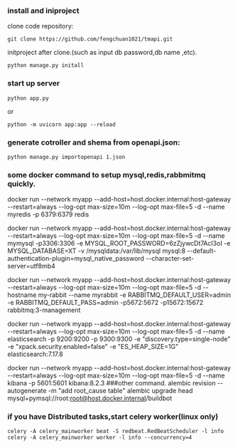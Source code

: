 ### install and iniproject

clone code repository:

```
git clone https://github.com/fengchuan1021/tmapi.git
```

initproject after clone.(such as input db password,db name ,etc).

```
python manage.py initall
```



### start up server

```
python app.py
```

or

```
python -m uvicorn app:app --reload
```





### generate cotroller and shema from openapi.json:



```shell
python manage.py importopenapi 1.json
```







### some docker command to setup mysql,redis,rabbmitmq quickly.





docker run --network myapp --add-host=host.docker.internal:host-gateway --restart=always --log-opt max-size=10m --log-opt max-file=5 -d --name myredis -p 6379:6379 redis

docker run --network myapp --add-host=host.docker.internal:host-gateway --restart=always --log-opt max-size=10m --log-opt max-file=5 -d --name mymysql -p3306:3306 -e MYSQL_ROOT_PASSWORD=6zZjywcDt7AcI3oI -e MYSQL_DATABASE=XT  -v /mysqldata:/var/lib/mysql mysql:8 --default-authentication-plugin=mysql_native_password --character-set-server=utf8mb4

docker run --network myapp --add-host=host.docker.internal:host-gateway --restart=always --log-opt max-size=10m --log-opt max-file=5 -d --hostname my-rabbit --name myrabbit -e RABBITMQ_DEFAULT_USER=admin -e RABBITMQ_DEFAULT_PASS=admin -p5672:5672 -p15672:15672 rabbitmq:3-management

docker run --network myapp --add-host=host.docker.internal:host-gateway --restart=always --log-opt max-size=10m --log-opt max-file=5 -d --name elasticsearch  -p 9200:9200 -p 9300:9300 -e "discovery.type=single-node" -e "xpack.security.enabled=false" -e "ES_HEAP_SIZE=1G" elasticsearch:7.17.8

docker run --network myapp --add-host=host.docker.internal:host-gateway --restart=always --log-opt max-size=10m --log-opt max-file=5 -d --name kibana  -p 5601:5601 kibana:8.2.3
###other command.
alembic revision --autogenerate -m "add root_cause table"
alembic upgrade head
mysql+pymsql://root:root@host.docker.internal/buildbot


### if you have Distributed tasks,start celery worker(linux only)

```
celery -A celery_mainworker beat -S redbeat.RedBeatScheduler -l info
celery -A celery_mainworker worker -l info --concurrency=4
```